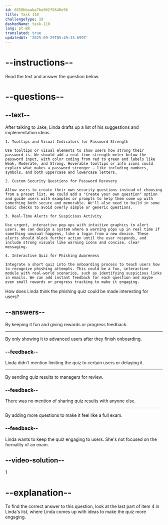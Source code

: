 ```yaml
---
id: 6858bbaaba7ba962f5640e56
title: Task 110
challengeType: 19
dashedName: task-110
lang: pt-BR
translated: true
updatedAt: '2025-09-29T05:49:13.699Z'
---
```


<!-- READING -->

# --instructions--

Read the text and answer the question below.

# --questions--

## --text--

After talking to Jake, Linda drafts up a list of his suggestions and implementation ideas.

`1. Tooltips and Visual Indicators for Password Strength`

`Use tooltips or visual elements to show users how strong their password is. We should add a real-time strength meter below the password input, with color coding from red to green and labels like Weak, Moderate, and Strong. Hoverable tooltips or info icons could explain what makes a password stronger — like including numbers, symbols, and both uppercase and lowercase letters.`

`2. Custom Security Questions for Password Recovery`

`Allow users to create their own security questions instead of choosing from a preset list. We could add a "Create your own question" option and guide users with examples or prompts to help them come up with something both secure and memorable. We'll also need to build in some basic checks to avoid overly simple or generic questions.`

`3. Real-Time Alerts for Suspicious Activity`

`Use urgent, interactive pop-ups with intuitive graphics to alert users. We can design a system where a warning pops up in real time if something unusual happens, like a login from a new device. These alerts should block further action until the user responds, and include strong visuals like warning icons and concise, clear messaging.`

`4. Interactive Quiz for Phishing Awareness`

`Integrate a short quiz into the onboarding process to teach users how to recognize phishing attempts. This could be a fun, interactive module with real-world scenarios, such as identifying suspicious links in emails. We can add instant feedback for each question and maybe even small rewards or progress tracking to make it engaging.`

How does Linda think the phishing quiz could be made interesting for users?

## --answers--

By keeping it fun and giving rewards or progress feedback.

---

By only showing it to advanced users after they finish onboarding.

### --feedback--

Linda didn't mention limiting the quiz to certain users or delaying it.

---

By sending quiz results to managers for review.

### --feedback--

There was no mention of sharing quiz results with anyone else.

---

By adding more questions to make it feel like a full exam.

### --feedback--

Linda wants to keep the quiz engaging to users. She's not focused on the formality of an exam.

## --video-solution--

1

# --explanation--

To find the correct answer to this question, look at the last part of item 4 in Linda's list, where Linda comes up with ideas to make the quiz more engaging.

